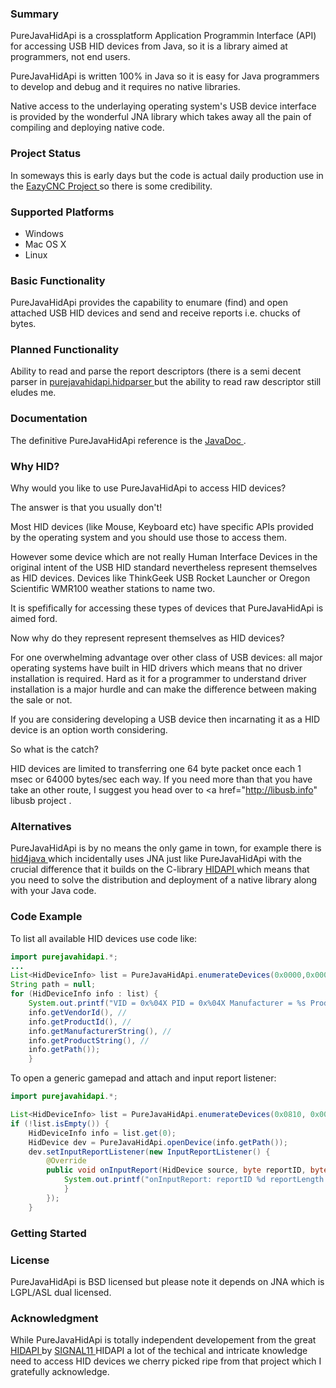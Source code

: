 ### Summary

PureJavaHidApi is a crossplatform  Application Programmin Interface (API) for accessing USB HID devices from Java, so it is a library aimed at programmers, not end users.


PureJavaHidApi is written 100% in Java so it is easy for Java programmers to develop and debug and it requires no native libraries. 

Native access to the underlaying operating system's USB device interface is provided by the wonderful JNA library which takes away all the pain of compiling and deploying native code.

### Project Status

In someways this is early days but the code is actual daily production use in the <a href="http://www.sparetimelabs.com/eazycnc/welcome/welcome.php" target ="eazycnc"> EazyCNC Project </a> so there is some credibility.

### Supported Platforms

* Windows
* Mac OS X 
* Linux

### Basic Functionality

PureJavaHidApi provides the capability to enumare (find) and open attached USB HID devices and send and receive reports i.e. chucks of bytes.

### Planned Functionality

Ability to read and parse the report descriptors (there is a semi decent parser in <a href="https://github.com/nyholku/purejavahidapi/tree/master/src/purejavahidapi/hidparser" target="hidparser"> purejavahidapi.hidparser </a> but the ability to read raw descriptor still eludes me.

### Documentation

The definitive PureJavaHidApi reference is the <a href="http://nyholku.github.io/purejavahidapi/javadoc/index.html" target="javadoc" > JavaDoc </a>.

### Why HID?

Why would you like to use PureJavaHidApi to access HID devices?

The answer is that you usually don't!

Most HID devices (like Mouse, Keyboard etc) have specific APIs provided by the operating system and you should use those to access them.

However some device which are not really Human Interface Devices in the original intent of the USB HID standard nevertheless represent themselves as HID devices. Devices like ThinkGeek  USB Rocket Launcher or  Oregon Scientific WMR100 weather stations to name two. 

It is spefifically for accessing these types of devices that PureJavaHidApi is aimed ford.

Now why do they represent represent themselves as HID devices?

For one overwhelming advantage over other class of USB devices: all major operating systems have built in HID drivers which means that no driver installation is required. Hard as it for a programmer to understand driver installation is a major hurdle and can make the difference between making the sale or not.

If you are considering developing a USB device then incarnating it as a HID device is an option worth considering.

So what is the catch?

HID devices are limited to transferring one 64 byte packet once each 1 msec or 64000 bytes/sec each way. If you need more than that you have take an other route, I suggest you head over to <a href="http://libusb.info" libusb project </a>.

### Alternatives

PureJavaHidApi is by no means the only game in town, for example there is <a href="https://github.com/gary-rowe/hid4java" target = "hid4java" > hid4java </a> which incidentally uses JNA just like PureJavaHidApi with the crucial difference that it builds on the  C-library <a href="https://github.com/signal11/hidapi" target="hidapi"> HIDAPI </a> which means that you need to solve the distribution and deployment of a native library along with your Java code.

### Code Example

To list all available HID devices use code like:

```java
import purejavahidapi.*;
...
List<HidDeviceInfo> list = PureJavaHidApi.enumerateDevices(0x0000,0x0000);
String path = null;
for (HidDeviceInfo info : list) {
	System.out.printf("VID = 0x%04X PID = 0x%04X Manufacturer = %s Product = %s Path = %s\n", //
	info.getVendorId(), //
	info.getProductId(), //
	info.getManufacturerString(), //
	info.getProductString(), //
	info.getPath());
	}

```

To open a generic gamepad and attach and input report listener:

```java
import purejavahidapi.*;

List<HidDeviceInfo> list = PureJavaHidApi.enumerateDevices(0x0810, 0x0005);
if (!list.isEmpty()) {
	HidDeviceInfo info = list.get(0);
	HidDevice dev = PureJavaHidApi.openDevice(info.getPath());
	dev.setInputReportListener(new InputReportListener() {
		@Override
		public void onInputReport(HidDevice source, byte reportID, byte[] reportData, int reportLength) {
			System.out.printf("onInputReport: reportID %d reportLength %d\n", reportID, reportLength);
			}
		});
	}

```


### Getting Started


### License 

PureJavaHidApi is BSD licensed but please note it depends on JNA which is LGPL/ASL dual licensed.


### Acknowledgment 

While PureJavaHidApi is totally independent developement from the great <a href="https://github.com/signal11/hidapi" target="hidapi"> HIDAPI </a>  by <a href="http://www.signal11.us" target="signal11"> SIGNAL11 </a> HIDAPI a lot of the techical and intricate knowledge need to access HID devices we cherry picked ripe from that project which I gratefully acknowledge.







 

